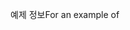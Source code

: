 <span data-ttu-id="8b3d1-101">예제 정보</span><span class="sxs-lookup"><span data-stu-id="8b3d1-101">For an example of</span></span>